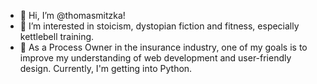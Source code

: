 - 👋 Hi, I’m @thomasmitzka!
- 👀 I’m interested in stoicism, dystopian fiction and fitness, especially kettlebell training.
- 🌱 As a Process Owner in the insurance industry, one of my goals is to improve my understanding of web development and user-friendly design. Currently, I'm getting into Python.

<!---
thomasmitzka/thomasmitzka is a ✨ special ✨ repository because its `README.md` (this file) appears on your GitHub profile.
You can click the Preview link to take a look at your changes.
--->
